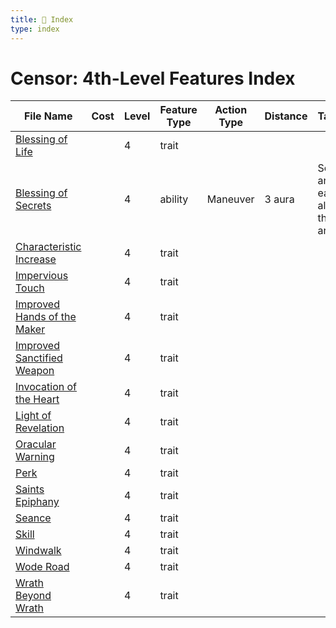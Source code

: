 ```yaml
---
title: 📑 Index
type: index
---
```


# Censor: 4th-Level Features Index

| File Name                                                             | Cost | Level | Feature Type | Action Type | Distance | Target                         |
| --------------------------------------------------------------------- | ---- | ----- | ------------ | ----------- | -------- | ------------------------------ |
| [Blessing of Life](../Blessing%20of%20Life)                           |      | 4     | trait        |             |          |                                |
| [Blessing of Secrets](../Blessing%20of%20Secrets)                     |      | 4     | ability      | Maneuver    | 3 aura   | Self and each ally in the area |
| [Characteristic Increase](../Characteristic%20Increase)               |      | 4     | trait        |             |          |                                |
| [Impervious Touch](../Impervious%20Touch)                             |      | 4     | trait        |             |          |                                |
| [Improved Hands of the Maker](../Improved%20Hands%20of%20the%20Maker) |      | 4     | trait        |             |          |                                |
| [Improved Sanctified Weapon](../Improved%20Sanctified%20Weapon)       |      | 4     | trait        |             |          |                                |
| [Invocation of the Heart](../Invocation%20of%20the%20Heart)           |      | 4     | trait        |             |          |                                |
| [Light of Revelation](../Light%20of%20Revelation)                     |      | 4     | trait        |             |          |                                |
| [Oracular Warning](../Oracular%20Warning)                             |      | 4     | trait        |             |          |                                |
| [Perk](../Perk)                                                       |      | 4     | trait        |             |          |                                |
| [Saints Epiphany](../Saints%20Epiphany)                               |      | 4     | trait        |             |          |                                |
| [Seance](../Seance)                                                   |      | 4     | trait        |             |          |                                |
| [Skill](../Skill)                                                     |      | 4     | trait        |             |          |                                |
| [Windwalk](../Windwalk)                                               |      | 4     | trait        |             |          |                                |
| [Wode Road](../Wode%20Road)                                           |      | 4     | trait        |             |          |                                |
| [Wrath Beyond Wrath](../Wrath%20Beyond%20Wrath)                       |      | 4     | trait        |             |          |                                |
